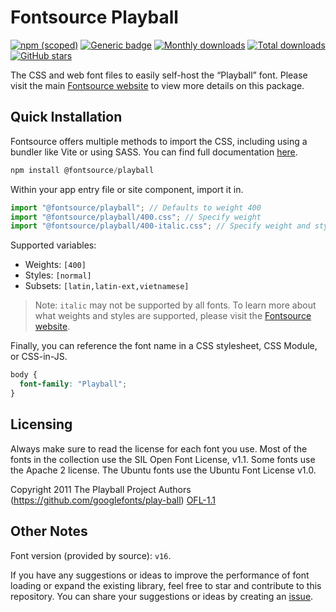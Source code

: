 # Fontsource Playball

[![npm (scoped)](https://img.shields.io/npm/v/@fontsource/playball?color=brightgreen)](https://www.npmjs.com/package/@fontsource/playball) [![Generic badge](https://img.shields.io/badge/fontsource-passing-brightgreen)](https://github.com/fontsource/fontsource) [![Monthly downloads](https://badgen.net/npm/dm/@fontsource/playball)](https://github.com/fontsource/fontsource) [![Total downloads](https://badgen.net/npm/dt/@fontsource/playball)](https://github.com/fontsource/fontsource) [![GitHub stars](https://img.shields.io/github/stars/fontsource/fontsource.svg?style=social&label=Star)](https://github.com/fontsource/fontsource/stargazers)

The CSS and web font files to easily self-host the “Playball” font. Please visit the main [Fontsource website](https://fontsource.org/fonts/playball) to view more details on this package.

## Quick Installation

Fontsource offers multiple methods to import the CSS, including using a bundler like Vite or using SASS. You can find full documentation [here](https://fontsource.org/docs/getting-started/introduction).

```javascript
npm install @fontsource/playball
```

Within your app entry file or site component, import it in.

```javascript
import "@fontsource/playball"; // Defaults to weight 400
import "@fontsource/playball/400.css"; // Specify weight
import "@fontsource/playball/400-italic.css"; // Specify weight and style
```

Supported variables:
- Weights: `[400]`
- Styles: `[normal]`
- Subsets: `[latin,latin-ext,vietnamese]`

> Note: `italic` may not be supported by all fonts. To learn more about what weights and styles are supported, please visit the [Fontsource website](https://fontsource.org/fonts/playball).

Finally, you can reference the font name in a CSS stylesheet, CSS Module, or CSS-in-JS.

```css
body {
  font-family: "Playball";
}
```

## Licensing
Always make sure to read the license for each font you use. Most of the fonts in the collection use the SIL Open Font License, v1.1. Some fonts use the Apache 2 license. The Ubuntu fonts use the Ubuntu Font License v1.0.

Copyright 2011 The Playball Project Authors (https://github.com/googlefonts/play-ball)
[OFL-1.1](http://scripts.sil.org/OFL)

## Other Notes
Font version (provided by source): `v16`.

If you have any suggestions or ideas to improve the performance of font loading or expand the existing library, feel free to star and contribute to this repository. You can share your suggestions or ideas by creating an [issue](https://github.com/fontsource/fontsource/issues).
